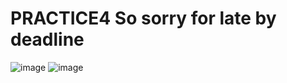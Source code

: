 # PRACTICE4  So sorry for late by deadline
![image](https://user-images.githubusercontent.com/55089988/137621132-24f79ed1-90fd-454a-b0b0-b22c853463a6.png)
![image](https://user-images.githubusercontent.com/55089988/137621151-968d8ada-286f-472d-b9ab-48611f926940.png)

